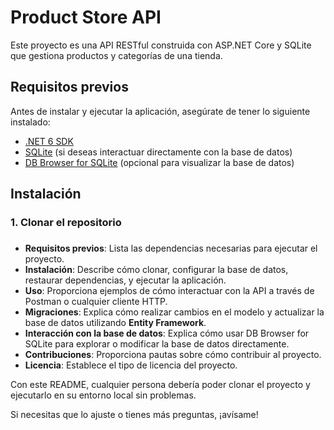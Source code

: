 # Product Store API

Este proyecto es una API RESTful construida con ASP.NET Core y SQLite que gestiona productos y categorías de una tienda. 

## Requisitos previos

Antes de instalar y ejecutar la aplicación, asegúrate de tener lo siguiente instalado:

- [.NET 6 SDK](https://dotnet.microsoft.com/download/dotnet/6.0)
- [SQLite](https://www.sqlite.org/download.html) (si deseas interactuar directamente con la base de datos)
- [DB Browser for SQLite](https://sqlitebrowser.org/) (opcional para visualizar la base de datos)

## Instalación

### 1. Clonar el repositorio


### 

- **Requisitos previos**: Lista las dependencias necesarias para ejecutar el proyecto.
- **Instalación**: Describe cómo clonar, configurar la base de datos, restaurar dependencias, y ejecutar la aplicación.
- **Uso**: Proporciona ejemplos de cómo interactuar con la API a través de Postman o cualquier cliente HTTP.
- **Migraciones**: Explica cómo realizar cambios en el modelo y actualizar la base de datos utilizando **Entity Framework**.
- **Interacción con la base de datos**: Explica cómo usar DB Browser for SQLite para explorar o modificar la base de datos directamente.
- **Contribuciones**: Proporciona pautas sobre cómo contribuir al proyecto.
- **Licencia**: Establece el tipo de licencia del proyecto.

Con este README, cualquier persona debería poder clonar el proyecto y ejecutarlo en su entorno local sin problemas.

Si necesitas que lo ajuste o tienes más preguntas, ¡avísame!


